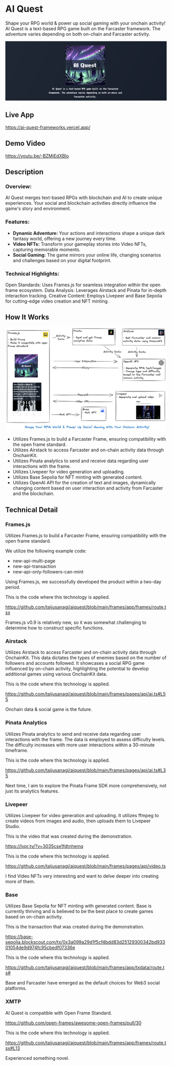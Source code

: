 # AI Quest

Shape your RPG world & power up social gaming with your onchain activity! AI Quest is a text-based RPG game built on the Farcaster framework. The adventure varies depending on both on-chain and Farcaster activity.

![banner](./docs/banner.png)

## Live App

https://ai-quest-frameworks.vercel.app/

## Demo Video

https://youtu.be/-BZMiEdXBlo

## Description

### Overview:

AI Quest merges text-based RPGs with blockchain and AI to create unique experiences. Your social and blockchain activities directly influence the game's story and environment.

### Features:

- **Dynamic Adventure:** Your actions and interactions shape a unique dark fantasy world, offering a new journey every time.
- **Video NFTs:** Transform your gameplay stories into Video NFTs, capturing memorable moments.
- **Social Gaming:** The game mirrors your online life, changing scenarios and challenges based on your digital footprint.

### Technical Highlights:

Open Standards: Uses Frames.js for seamless integration within the open frame ecosystem.
Data Analysis: Leverages Airstack and Pinata for in-depth interaction tracking.
Creative Content: Employs Livepeer and Base Sepolia for cutting-edge video creation and NFT minting.

## How It Works

![technical-detail](./frames/public/technical-detail.png)

- Utilizes Frames.js to build a Farcaster Frame, ensuring compatibility with the open frame standard.
- Utilizes Airstack to access Farcaster and on-chain activity data through OnchainKit.
- Utilizes Pinata analytics to send and receive data regarding user interactions with the frame.
- Utilizes Livepeer for video generation and uploading.
- Utilizes Base Sepolia for NFT minting with generated content.
- Utilizes OpenAI API for the creation of text and images, dynamically changing content based on user interaction and activity from Farcaster and the blockchain.

## Technical Detail

### Frames.js

Utilizes Frames.js to build a Farcaster Frame, ensuring compatibility with the open frame standard.

We utilize the following example code:

- new-api-multi-page
- new-api-transaction
- new-api-only-followers-can-mint

Using Frames.js, we successfully developed the product within a two-day period.

This is the code where this technology is applied.

https://github.com/taijusanagi/aiquest/blob/main/frames/app/frames/route.tsx

Frames.js v0.9 is relatively new, so it was somewhat challenging to determine how to construct specific functions.

### Airstack

Utilizes Airstack to access Farcaster and on-chain activity data through OnchainKit. This data dictates the types of enemies based on the number of followers and accounts followed. It showcases a social RPG game influenced by on-chain activity, highlighting the potential to develop additional games using various OnchainKit data.

This is the code where this technology is applied.

https://github.com/taijusanagi/aiquest/blob/main/frames/pages/api/ai.ts#L55

Onchain data & social game is the future.

### Pinata Analytics

Utilizes Pinata analytics to send and receive data regarding user interactions with the frame. The data is employed to assess difficulty levels. The difficulty increases with more user interactions within a 30-minute timeframe.

This is the code where this technology is applied.

https://github.com/taijusanagi/aiquest/blob/main/frames/pages/api/ai.ts#L35

Next time, I aim to explore the Pinata Frame SDK more comprehensively, not just its analytics features.

### Livepeer

Utilizes Livepeer for video generation and uploading. It utilizes ffmpeg to create videos from images and audio, then uploads them to Livepeer Studio.

This is the video that was created during the demonstration.

https://lvpr.tv/?v=3035cse1fdtnhemq

This is the code where this technology is applied.

https://github.com/taijusanagi/aiquest/blob/main/frames/pages/api/video.ts

I find Video NFTs very interesting and want to delve deeper into creating more of them.

### Base

Utilizes Base Sepolia for NFT minting with generated content. Base is currently thriving and is believed to be the best place to create games based on on-chain activity.

This is the transaction that was created during the demonstration.

https://base-sepolia.blockscout.com/tx/0x3a099a29d1f5cf4bdd83d25129300342bd93301054de9d974fc95cbedf07336e

This is the code where this technology is applied.

https://github.com/taijusanagi/aiquest/blob/main/frames/app/txdata/route.ts#

Base and Farcaster have emerged as the default choices for Web3 social platforms.

### XMTP

AI Quest is compatible with Open Frame Standard.

https://github.com/open-frames/awesome-open-frames/pull/30

This is the code where this technology is applied.

https://github.com/taijusanagi/aiquest/blob/main/frames/app/frames/route.tsx#L13

Experienced something novel.
